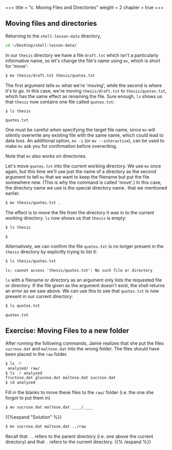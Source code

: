 +++
title = "c. Moving Files and Directories"
weight = 2
chapter = true
+++


## Moving files and directories
Returning to the `shell-lesson-data` directory,

```Bash
cd ~/Desktop/shell-lesson-data/
```

In our `thesis` directory we have a file `draft.txt`
which isn't a particularly informative name,
so let's change the file's name using `mv`,
which is short for 'move':

```Bash
$ mv thesis/draft.txt thesis/quotes.txt
```

The first argument tells `mv` what we're 'moving',
while the second is where it's to go. In this case,
we're moving `thesis/draft.txt` to `thesis/quotes.txt`,
which has the same effect as renaming the file.
Sure enough, `ls` shows us that `thesis` now contains one 
file called `quotes.txt`:

```Bash
$ ls thesis
```

~~~
quotes.txt
~~~


One must be careful when specifying the target file name, since `mv` will
silently overwrite any existing file with the same name, which could
lead to data loss. An additional option, `mv -i` (or `mv --interactive`),
can be used to make `mv` ask you for confirmation before overwriting.

Note that `mv` also works on directories.

Let's move `quotes.txt` into the current working directory.
We use `mv` once again, but this time we'll use just the name 
of a directory as the second argument to tell `mv` that we want 
to keep the filename but put the file somewhere new. (This is why the 
command is called 'move'.) In this case, the directory name we use is the 
special directory name`.` that we mentioned earlier.

```Bash
$ mv thesis/quotes.txt .
```

The effect is to move the file from the directory it was in to the current working directory.
`ls` now shows us that `thesis` is empty:

```Bash
$ ls thesis
```

~~~
$
~~~


Alternatively, we can confirm the file `quotes.txt` is no longer present in the `thesis` directory
by explicitly trying to list it:

```Bash
$ ls thesis/quotes.txt
```

```
ls: cannot access 'thesis/quotes.txt': No such file or directory
```

`ls` with a filename or directory as an argument only lists the requested file or directory.
If the file given as the argument doesn't exist, the shell returns an error as we saw above.
We can use this to see that `quotes.txt` is now present in our current directory:

```Bash
$ ls quotes.txt
```

~~~
quotes.txt
~~~


## Exercise: Moving Files to a new folder

After running the following commands,
Jamie realizes that she put the files `sucrose.dat` and `maltose.dat` into the wrong folder.
The files should have been placed in the `raw` folder.

```Bash
$ ls -F
 analyzed/ raw/
$ ls -F analyzed
fructose.dat glucose.dat maltose.dat sucrose.dat
$ cd analyzed
```

Fill in the blanks to move these files to the `raw/` folder
(i.e. the one she forgot to put them in)

```Bash
$ mv sucrose.dat maltose.dat ____/____
```
{{%expand "Solution" %}}
```Bash
$ mv sucrose.dat maltose.dat ../raw
```
Recall that `..` refers to the parent directory (i.e. one above the current directory)
and that `.` refers to the current directory.
{{% /expand %}}
